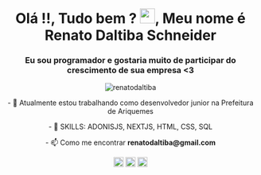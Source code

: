 <h1 align="center">Olá !!, Tudo bem ? <img src="https://raw.githubusercontent.com/kaueMarques/kaueMarques/master/hi.gif" width="30px">, Meu nome é Renato Daltiba Schneider</h1>
<h3 align="center">Eu sou programador e gostaria muito de participar do crescimento de sua empresa <3 </h3>
<p align="center"> <img src="https://komarev.com/ghpvc/?username=renatodaltiba" alt="renatodaltiba" /> </p>

<p align="center">- 🔭 Atualmente estou trabalhando como desenvolvedor junior na Prefeitura de Ariquemes</p>

<p align="center">- 💬 SKILLS: ADONISJS, NEXTJS, HTML, CSS, SQL</p>

<p align="center">- 📫 Como me encontrar <b>renatodaltiba@gmail.com</b></p>


<p align="center">
<a href="https://www.linkedin.com/in/renatodaltiba/" target="blank"><img align="center" src="https://cdn.jsdelivr.net/npm/simple-icons@3.0.1/icons/linkedin.svg" alt="RENATO" height="20" width="20" /></a>
<a href="https://fb.com/renatodaltiba" target="blank"><img align="center" src="https://cdn.jsdelivr.net/npm/simple-icons@3.0.1/icons/facebook.svg" alt="Renato" height="20" width="20" /></a>
<a href="https://instagram.com/renatodaltiba" target="blank"><img align="center" src="https://cdn.jsdelivr.net/npm/simple-icons@3.0.1/icons/instagram.svg" alt="Renato" height="20" width="20" /></a>
</p>
